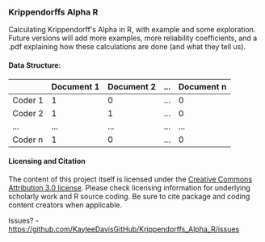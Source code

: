 ### Krippendorffs Alpha R
Calculating Krippendorff's Alpha in R, with example and some exploration. Future versions will add more examples, more reliability coefficients, and a .pdf explaining how these calculations are done (and what they tell us). 

#### Data Structure:

|         | Document 1 | Document 2 |  ...  | Document n |
| --- | --- | --- | --- | --- |
| Coder 1 |  1  |  0  | ... |  0  |
| Coder 2 |  1  |  1  | ... |  0  |
|   ...   | ... | ... | ... | ... |
| Coder n |  1  |  0  | ... |  0  |

#### Licensing and Citation
The content of this project itself is licensed under the [Creative Commons Attribution 3.0 license](https://creativecommons.org/licenses/by/3.0/us/deed.en_US). Please check licensing information for underlying scholarly work and R source coding. Be sure to cite package and coding content creators when applicable. 

Issues? - https://github.com/KayleeDavisGitHub/Krippendorffs_Alpha_R/issues
